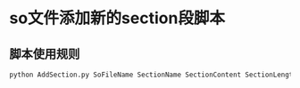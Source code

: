 # so文件添加新的section段脚本

## 脚本使用规则
```python
python AddSection.py SoFileName SectionName SectionContent SectionLength
```
